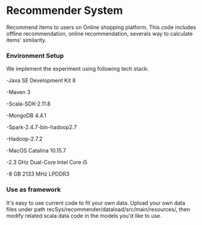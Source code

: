 # Recommender System

Recommend items to users on Online shopping platform. This code includes offline recommendation, online recommendation, severals way to calculate items' similarity.

### Environment Setup
We implement the experiment using following tech stack:

-Java SE Development Kit 8

-Maven 3

-Scala-SDK-2.11.8

-MongoDB 4.4.1

-Spark-2.4.7-bin-hadoop2.7

-Hadoop-2.7.2

-MacOS Catalina 10.15.7

-2.3 GHz Dual-Core Intel Core i5

-8 GB 2133 MHz LPDDR3

### Use as framework

It's easy to use current code to fit your own data. Upload your own data files under path recSys/recommender/dataload/src/main/resources/, then modify related scala data code in the models you'd like to use.
